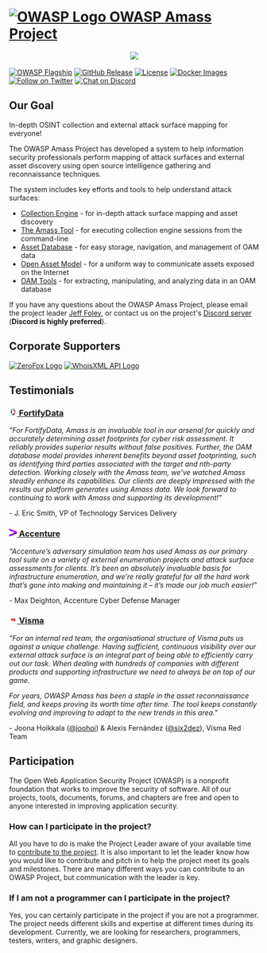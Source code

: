 # [![OWASP Logo](https://raw.githubusercontent.com/owasp-amass/amass/master/images/owasp_logo.png) OWASP Amass Project](https://owasp.org/www-project-amass/)

<p align="center">
  <img src="https://raw.githubusercontent.com/owasp-amass/amass/master/images/amass_video.gif">
</p>

[![OWASP Flagship](https://img.shields.io/badge/OWASP-Flagship%20Project-48A646.svg)](https://owasp.org/projects/#div-flagships)
[![GitHub Release](https://img.shields.io/github/release/owasp-amass/amass)](https://github.com/owasp-amass/amass/releases)
[![License](https://img.shields.io/badge/license-Apache%202.0-blue.svg)](https://www.apache.org/licenses/LICENSE-2.0)
[![Docker Images](https://img.shields.io/docker/pulls/caffix/amass.svg)](https://hub.docker.com/r/caffix/amass)
[![Follow on Twitter](https://img.shields.io/twitter/follow/owaspamass.svg?logo=twitter)](https://twitter.com/owaspamass)
[![Chat on Discord](https://img.shields.io/discord/433729817918308352.svg?logo=discord)](https://discord.gg/HNePVyX3cp)

## Our Goal

In-depth OSINT collection and external attack surface mapping for everyone!

The OWASP Amass Project has developed a system to help information security professionals perform mapping of attack surfaces and external asset discovery using open source intelligence gathering and reconnaissance techniques.

The system includes key efforts and tools to help understand attack surfaces:

* [Collection Engine](https://github.com/owasp-amass/engine) - for in-depth attack surface mapping and asset discovery
* [The Amass Tool](https://github.com/owasp-amass/amass) - for executing collection engine sessions from the command-line
* [Asset Database](https://github.com/owasp-amass/asset-db) - for easy storage, navigation, and management of OAM data
* [Open Asset Model](https://github.com/owasp-amass/open-asset-model) - for a uniform way to communicate assets exposed on the Internet
* [OAM Tools](https://github.com/owasp-amass/oam-tools) - for extracting, manipulating, and analyzing data in an OAM database

If you have any questions about the OWASP Amass Project, please email the project leader [Jeff Foley](mailto://jeff.foley@owasp.org), or contact us on the project's [Discord server](https://discord.gg/HNePVyX3cp) (**Discord is highly preferred**).

## Corporate Supporters

[![ZeroFox Logo](https://raw.githubusercontent.com/owasp-amass/amass/master/images/zerofox_logo.png)](https://www.zerofox.com/) [![WhoisXML API Logo](https://raw.githubusercontent.com/owasp-amass/amass/master/images/whoisxmlapi_logo.png)](https://www.whoisxmlapi.com/)

## Testimonials

### [![FortifyData Logo](./profile/fortifydata_logo.png) FortifyData](https://www.fortifydata.com/)

*"For FortifyData, Amass is an invaluable tool in our arsenal for quickly and accurately determining asset footprints for cyber risk assessment. It reliably provides superior results without false positives. Further, the OAM database model provides inherent benefits beyond asset footprinting, such as identifying third parties associated with the target and nth-party detection. Working closely with the Amass team, we've watched Amass steadily enhance its capabilities. Our clients are deeply impressed with the results our platform generates using Amass data.  We look forward to continuing to work with Amass and supporting its development!"*

\- J. Eric Smith, VP of Technology Services Delivery

### [![Accenture Logo](./profile/accenture_logo.png) Accenture](https://www.accenture.com/)

*"Accenture’s adversary simulation team has used Amass as our primary tool suite on a variety of external enumeration projects and attack surface assessments for clients. It’s been an absolutely invaluable basis for infrastructure enumeration, and we’re really grateful for all the hard work that’s gone into making and maintaining it – it’s made our job much easier!"*

\- Max Deighton, Accenture Cyber Defense Manager

### [![Visma Logo](./profile/visma_logo.png) Visma](https://www.visma.com/)

*"For an internal red team, the organisational structure of Visma puts us against a unique challenge. Having sufficient, continuous visibility over our external attack surface is an integral part of being able to efficiently carry out our task. When dealing with hundreds of companies with different products and supporting infrastructure we need to always be on top of our game.*

*For years, OWASP Amass has been a staple in the asset reconnaissance field, and keeps proving its worth time after time. The tool keeps constantly evolving and improving to adapt to the new trends in this area."*

\- Joona Hoikkala ([@joohoi](https://github.com/joohoi)) & Alexis Fernández ([@six2dez](https://github.com/six2dez)), Visma Red Team

## Participation

The Open Web Application Security Project (OWASP) is a nonprofit foundation that works to improve the security of software. All of our projects, tools, documents, forums, and chapters are free and open to anyone interested in improving application security.

### How can I participate in the project?

All you have to do is make the Project Leader aware of your available time to [contribute to the project](https://github.com/owasp-amass/amass/blob/master/CONTRIBUTING.md). It is also important to let the leader know how you would like to contribute and pitch in to help the project meet its goals and milestones. There are many different ways you can contribute to an OWASP Project, but communication with the leader is key.

### If I am not a programmer can I participate in the project?

Yes, you can certainly participate in the project if you are not a programmer. The project needs different skills and expertise at different times during its development. Currently, we are looking for researchers, programmers, testers, writers, and graphic designers.
